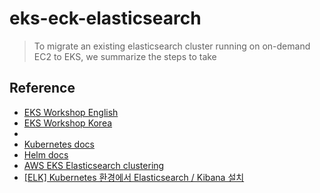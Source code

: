 # eks-eck-elasticsearch

> To migrate an existing elasticsearch cluster running on on-demand EC2 to EKS, we summarize the steps to take

## Reference

- [EKS Workshop English](https://www.eksworkshop.com/docs/introduction/)
- [EKS Workshop Korea](https://awskrug.github.io/eks-workshop/)
-
- [Kubernetes docs](https://kubernetes.io/ko/docs/home/supported-doc-versions/)
- [Helm docs](https://helm.sh/ko/docs/intro/quickstart/)
- [AWS EKS Elasticsearch clustering](https://velog.io/@mertyn88/AWS-EKS%EC%97%90-Elasticsearch-%EA%B5%AC%EC%84%B1%ED%95%98%EA%B8%B0)
- [[ELK] Kubernetes 환경에서 Elasticsearch / Kibana 설치](https://ssnotebook.tistory.com/entry/ELK-Kubernetes-환경에서-Elasticsearch-Kibana-설치)
  [](https://minikube.sigs.k8s.io/docs/start/?arch=%2Fwindows%2Fx86-64%2Fstable%2F.exe+download)
